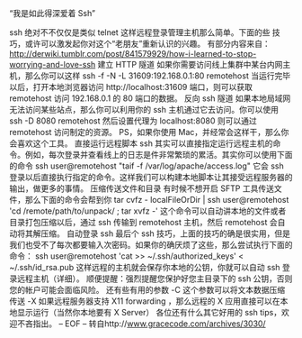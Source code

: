 “我是如此得深爱着 Ssh”

ssh 绝对不不仅仅是类似 telnet 这样远程登录管理主机那么简单。下面的些 技巧，或许可以激发起你对这个“老朋友”重新认识的兴趣。
有部分内容来自：http://derwiki.tumblr.com/post/841579929/how-i-learned-to-stop-worrying-and-love-ssh
建立 HTTP 隧道
如果你需要访问线上集群中某台内网主机，那么你可以这样
ssh -f -N -L 31609:192.168.0.1:80 remotehost
当运行完毕以后，打开本地浏览器访问 http://localhost:31609 端口，则可以获取 remotehost 访问 192.168.0.1 的 80 端口的数据。
反向 ssh 隧道
如果本地局域网无法访问某些站点，那么你可以利用你的 ssh 主机通过它去访问。你可以使用
ssh -D 8080 remotehost
然后设置代理为 localhost:8080 则可以通过 remotehost 访问制定的资源。
PS，如果你使用 Mac，并经常会这样干，那么你会喜欢这个工具。
直接运行远程脚本
ssh 其实可以直接指定运行远程主机的命令。例如，每次登录并查看线上的日志是件非常繁琐的累活。其实你可以使用下面的命令
ssh user@remotehost "taif -f /var/log/apache/access.log"
它会 ssh 登录以后直接执行指定的命令。这样我们可以构建本地脚本让其接受远程服务器的输出，做更多的事情。
压缩传送文件和目录
有时候不想开启 SFTP 工具传送文件，那么下面的命令会帮到你
tar cvfz - localFileOrDir | ssh user@remotehost 'cd /remote/path/to/unpack/ ; tar xvfz -'
这个命令可以自动讲本地的文件或者目录打包压缩以后，通过 ssh 传输到 remotehost 主机，然后 remotehost 会自动将其解压缩。
自动登录 ssh
最后个 ssh 技巧，上面的技巧的确是很实用，但是我们也受不了每次都要输入次密码。如果你的确厌烦了这些，那么尝试执行下面的命令：
ssh user@remotehost 'cat >> ~/.ssh/authorized_keys' < ~/.ssh/id_rsa.pub
这样远程的主机就会保存你本地的公钥，你就可以自动 ssh 登录远程主机（详细）。
顺便提醒：强烈提醒您保护好您主目录下的 ssh 公钥，否则您的帐户可能会面临风险。
还有些有用的参数
-C 这个参数可以将文本数据压缩传送
-X 如果远程服务器支持 X11 forwarding ，那么远程的 X 应用直接可以在本地显示运行（当然你本地要有 X Server）
各位还有什么其它好用的 ssh tips，欢迎不吝指出。
– EOF –
转自http://www.gracecode.com/archives/3030/
